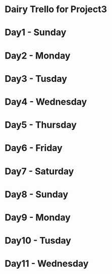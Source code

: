 # Dairy Trello for Project3

# Day1 - Sunday


# Day2 - Monday

# Day3 - Tusday

# Day4 - Wednesday

# Day5 - Thursday

# Day6 - Friday 

# Day7 - Saturday 

# Day8 - Sunday

# Day9 - Monday

# Day10 - Tusday

# Day11 - Wednesday
